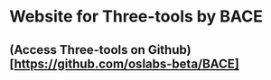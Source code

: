 # Website for Three-tools by BACE

## (Access Three-tools on Github) [https://github.com/oslabs-beta/BACE]
